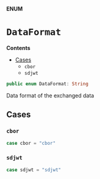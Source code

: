 **ENUM**

# `DataFormat`

**Contents**

- [Cases](#cases)
  - `cbor`
  - `sdjwt`

```swift
public enum DataFormat: String
```

Data format of the exchanged data

## Cases
### `cbor`

```swift
case cbor = "cbor"
```

### `sdjwt`

```swift
case sdjwt = "sdjwt"
```

